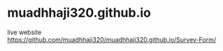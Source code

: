# muadhhaji320.github.io
live website
https://github.com/muadhhaji320/muadhhaji320.github.io/Survey-Form/
